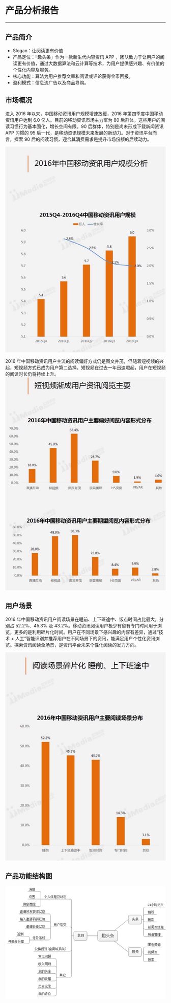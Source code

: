 # 产品分析报告
---
## 产品简介
* Slogan：让阅读更有价值
* 产品定位：「趣头条」作为一款新生代内容资讯 APP ，团队致力于让用户的阅读更有价值，通过大数据算法和云计算等技术，为用户提供感兴趣、有价值的个性化内容及服务。
* 核心功能：算法为用户推荐文章和阅读或评论获得金币回报。
* 盈利模式：信息流广告以及商品导购。

## 市场概况

进入 2016 年以来，中国移动资讯用户规模增速放缓，2016 年第四季度中国移动资讯用户达到 6.0 亿人。目前的移动资讯市场主力军为 80 后群体，这些用户的阅读习惯行为基本固化，增长空间有限。90 后群体，特别是尚未形成下载新闻资讯 APP 习惯的 95 后一代，是移动资讯规模未来发展的新动力。对于资讯平台而言，探索 90 后的阅读习惯，迎合其消费需求是提升市场份额的后续动力。

![](/assets/Andy1517281532.png)

2016 年中国移动资讯用户主流的阅读偏好方式仍是图文并茂，但随着短视频的兴起，短视频方式已成为用户第二选择。短视频在过去一年迅速崛起，用户在短视频的阅读时长仍将持续上升。
![](/assets/Andy1517282832.png)

## 用户场景

2016 年中国移动资讯用户阅读场景在睡前、上下班途中、饭点时间占比最大，分别占 52.2%、45.3% 及 43.2%。移动资讯阅读用户极少有留有专门时间用于浏览，更多的是利用碎片化时间。用户在不同场景下感兴趣的内容有差异，通过“技术 + 人工”智能识别并推荐用户在不同场景下的资讯，能满足用户个性化资讯浏览。探索资讯阅读全场景，是资讯平台未来个性化阅读的发力方向。

![](/assets/Andy1517281621.png)

## 产品功能结构图

![](/assets/Andy201801311645.png)



